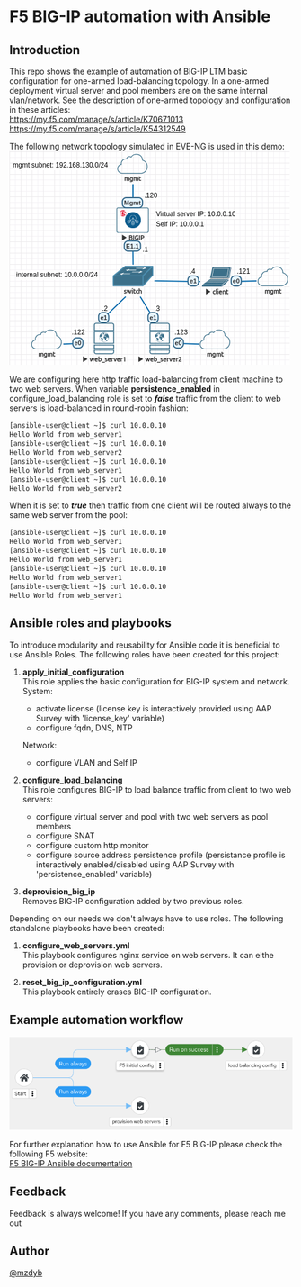 # F5 BIG-IP automation with Ansible

## Introduction
This repo shows the example of automation of BIG-IP LTM basic configuration for one-armed load-balancing topology. In a one-armed deployment virtual server and pool members are on the same internal vlan/network. See the description of one-armed topology and configuration in these articles:  
https://my.f5.com/manage/s/article/K70671013  
https://my.f5.com/manage/s/article/K54312549

The following network topology simulated in EVE-NG is used in this demo:  
![alt text](files/F5_lab_drawing.png)


We are configuring here http traffic load-balancing from client machine to two web servers. When variable __persistence_enabled__ in configure_load_balancing role is set to ___false___ traffic from the client to web servers is load-balanced in round-robin fashion:
```
[ansible-user@client ~]$ curl 10.0.0.10
Hello World from web_server1
[ansible-user@client ~]$ curl 10.0.0.10
Hello World from web_server2
[ansible-user@client ~]$ curl 10.0.0.10
Hello World from web_server1
[ansible-user@client ~]$ curl 10.0.0.10
Hello World from web_server2
```

When it is set to ___true___ then traffic from one client will be routed always to the same web server from the pool: 
```
[ansible-user@client ~]$ curl 10.0.0.10
Hello World from web_server1
[ansible-user@client ~]$ curl 10.0.0.10
Hello World from web_server1
[ansible-user@client ~]$ curl 10.0.0.10
Hello World from web_server1
[ansible-user@client ~]$ curl 10.0.0.10
Hello World from web_server1
```

## Ansible roles and playbooks
To introduce modularity and reusability for Ansible code it is beneficial to use Ansible Roles. The following roles have been created for this project:
1. **apply_initial_configuration**  
  This role applies the basic configuration for BIG-IP system and network.  
   System:
    - activate license (license key is interactively provided using AAP Survey with 'license_key' variable)
    - configure fqdn, DNS, NTP

   Network:
    - configure VLAN and Self IP


2. **configure_load_balancing**  
This role configures BIG-IP to load balance traffic from client to two web servers:
   - configure virtual server and pool with two web servers as pool members
   - configure SNAT
   - configure custom http monitor
   - configure source address persistence profile (persistance profile is interactively enabled/disabled using AAP Survey with 'persistence_enabled' variable)

3. **deprovision_big_ip**  
Removes BIG-IP configuration added by two previous roles.


Depending on our needs we don't always have to use roles. The following standalone playbooks have been created:
1. __configure_web_servers.yml__  
This playbook configures nginx service on web servers. It can eithe provision or deprovision web servers.

2. __reset_big_ip_configuration.yml__  
This playbook entirely erases BIG-IP configuration.

## Example automation workflow
![alt text](files/F5_workflow_template.png)

  
For further explanation how to use Ansible for F5 BIG-IP please check the following F5 website:  
[F5 BIG-IP Ansible documentation](https://clouddocs.f5.com/products/orchestration/ansible/devel/overview.html)

## Feedback
Feedback is always welcome! If you have any comments, please reach me out

## Author

[@mzdyb](https://www.linkedin.com/in/michal-zdyb-9aa4046/)
